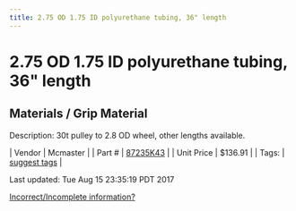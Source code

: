 ```yaml
---
title: 2.75 OD 1.75 ID polyurethane tubing, 36" length
---
```


# 2.75 OD 1.75 ID polyurethane tubing, 36" length
## Materials / Grip Material
Description: 	30t pulley to 2.8 OD wheel, other lengths available. 

| Vendor | Mcmaster | 
| Part # | [87235K43](https://www.mcmaster.com/#87235K43) | 
| Unit Price | $136.91 | 
| Tags: | [suggest tags](https://docs.google.com/forms/d/e/1FAIpQLSeWyY8v3RgOty-MyWmh9U0iivNYN_molChYyS-0U-o-kOAv_g/viewform) | 

Last updated: Tue Aug 15 23:35:19 PDT 2017

 [Incorrect/Incomplete information?](https://docs.google.com/forms/d/e/1FAIpQLSeWyY8v3RgOty-MyWmh9U0iivNYN_molChYyS-0U-o-kOAv_g/viewform)